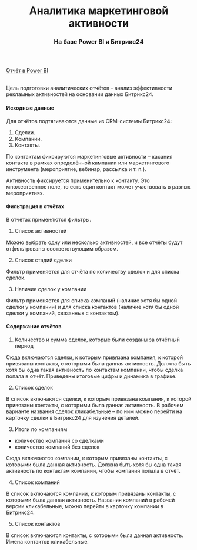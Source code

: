<h1 align="center">Аналитика маркетинговой активности</h>
<h3 align="center">На базе Power BI и Битрикс24</h> 
<br><br>

# #
[Отчёт в Power BI](https://app.powerbi.com/view?r=eyJrIjoiY2MwNzY5ZDQtMDFiNi00NmZlLWFlNzItNzY0MzAxZmFiZTNiIiwidCI6IjA1ZjZlMTJjLWFlYmMtNDFjMi05ZDliLTRmOTJlMzg3NzUxMCIsImMiOjl9)
<br><br>


Цель подготовки аналитических отчётов - анализ эффективности рекламных активностей на основании данных Битрикс24.
 
#### Исходные данные
Для отчётов подтягиваются данные из CRM-системы Битрикс24:
1.	Сделки.
2.	Компании.
3.	Контакты.

По контактам фиксируются маркетинговые активности – касания контакта в рамках определённой кампании или маркетингового инструмента (мероприятие, вебинар, рассылка и т. п.).

Активность фиксируется применительно к контакту. Это множественное поле, то есть один контакт может участвовать в разных мероприятиях.

#### Фильтрация в отчётах
В отчётах применяются фильтры.
1. Список активностей

Можно выбрать одну или несколько активностей, и все отчёты будут отфильтрованы соответствующим образом.

2. Список стадий сделки

Фильтр применяется для отчёта по количеству сделок и для списка сделок.

3. Наличие сделок у компании

Фильтр применяется для списка компаний (наличие хотя бы одной сделки у компании) и для списка контактов (наличие хотя бы одной сделки у компаний, связанных с контактом).

#### Содержание отчётов

1. Количество и сумма сделок, которые были созданы за отчётный период

Сюда включаются сделки, к которым привязана компания, к которой привязаны контакты, с которыми была данная активность. Должна быть хотя бы одна такая активность по контактам компании, чтобы сделка попала в отчёт.
Приведены итоговые цифры и динамика в графике.

2. Список сделок

В список включаются сделки, к которым привязана компания, к которой привязаны контакты, с которыми была данная активность.
В рабочем варианте названия сделок кликабельные – по ним можно перейти на карточку сделки в Битрикс24 для изучения деталей.

3. Итоги по компаниям

- количество компаний со сделками
- количество компаний без сделок

Сюда включаются компании, к которым привязаны контакты, с которыми была данная активность. Должна быть хотя бы одна такая активность по контактам компании, чтобы компания попала в отчёт.

4. Список компаний

В список включаются компании, к которым привязаны контакты, с которыми была данная активность.
Названия компаний в рабочей версии кликабельные, можно перейти в карточку компании в Битрикс24.

5. Список контактов

В список включаются контакты, с которыми была данная активность.
Имена контактов кликабельные.

